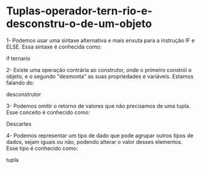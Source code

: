 # Tuplas-operador-tern-rio-e-desconstru-o-de-um-objeto

1- Podemos usar uma sintaxe alternativa e mais enxuta para a instrução IF e ELSE. Essa sintaxe é conhecida como:

if ternario

2- Existe uma operação contrária ao construtor, onde o primeiro constrói o objeto, e o segundo "desmonta" as suas propriedades e variáveis. Estamos falando do:

desconstrutor

3- Podemos omitir o retorno de valores que não precisamos de uma tupla. Esse conceito é conhecido como:

Descartes

4- Podemos representar um tipo de dado que pode agrupar outros tipos de dados, sejam iguais ou não, podendo alterar  o valor desses elementos. Esse tipo é conhecido como:

tupla

